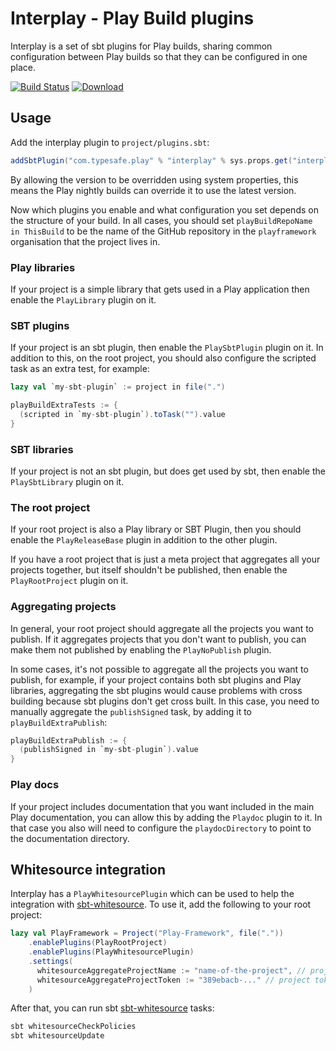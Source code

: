 # Interplay - Play Build plugins

Interplay is a set of sbt plugins for Play builds, sharing common configuration between Play builds so that they can be configured in one place.

[![Build Status](https://travis-ci.org/playframework/interplay.svg?branch=master)](https://travis-ci.org/playframework/interplay) [![Download](https://api.bintray.com/packages/playframework/sbt-plugin-releases/interplay/images/download.svg)](https://bintray.com/playframework/sbt-plugin-releases/interplay/_latestVersion)

## Usage

Add the interplay plugin to `project/plugins.sbt`:

```scala
addSbtPlugin("com.typesafe.play" % "interplay" % sys.props.get("interplay.version").getOrElse("2.1.2"))
```

By allowing the version to be overridden using system properties, this means the Play nightly builds can override it to use the latest version.

Now which plugins you enable and what configuration you set depends on the structure of your build.  In all cases, you should set `playBuildRepoName in ThisBuild` to be the name of the GitHub repository in the `playframework` organisation that the project lives in.

### Play libraries

If your project is a simple library that gets used in a Play application then enable the `PlayLibrary` plugin on it.

### SBT plugins

If your project is an sbt plugin, then enable the `PlaySbtPlugin` plugin on it.  In addition to this, on the root project, you should also configure the scripted task as an extra test, for example:

```scala
lazy val `my-sbt-plugin` := project in file(".")

playBuildExtraTests := {
  (scripted in `my-sbt-plugin`).toTask("").value
}
```

### SBT libraries

If your project is not an sbt plugin, but does get used by sbt, then enable the `PlaySbtLibrary` plugin on it.

### The root project

If your root project is also a Play library or SBT Plugin, then you should enable the `PlayReleaseBase` plugin in addition to the other plugin.

If you have a root project that is just a meta project that aggregates all your projects together, but itself shouldn't be published, then enable the `PlayRootProject` plugin on it.

### Aggregating projects

In general, your root project should aggregate all the projects you want to publish.  If it aggregates projects that you don't want to publish, you can make them not published by enabling the `PlayNoPublish` plugin.

In some cases, it's not possible to aggregate all the projects you want to publish, for example, if your project contains both sbt plugins and Play libraries, aggregating the sbt plugins would cause problems with cross building because sbt plugins don't get cross built.  In this case, you need to manually aggregate the `publishSigned` task, by adding it to `playBuildExtraPublish`:

```scala
playBuildExtraPublish := {
  (publishSigned in `my-sbt-plugin`).value
}
```

### Play docs

If your project includes documentation that you want included in the main Play documentation, you can allow this by adding the `Playdoc` plugin to it.  In that case you also will need to configure the `playdocDirectory` to point to the documentation directory.

## Whitesource integration

Interplay has a `PlayWhitesourcePlugin` which can be used to help the integration with [sbt-whitesource](https://github.com/typesafehub/sbt-whitesource). To use it, add the following to your root project:

```scala
lazy val PlayFramework = Project("Play-Framework", file("."))
    .enablePlugins(PlayRootProject)
    .enablePlugins(PlayWhitesourcePlugin)
    .settings(
      whitesourceAggregateProjectName := "name-of-the-project", // project name on Whitesource
      whitesourceAggregateProjectToken := "389ebacb-..." // project token on Whitesource
    )
```

After that, you can run sbt [sbt-whitesource](https://github.com/typesafehub/sbt-whitesource) tasks:

```bash
sbt whitesourceCheckPolicies
sbt whitesourceUpdate
```
